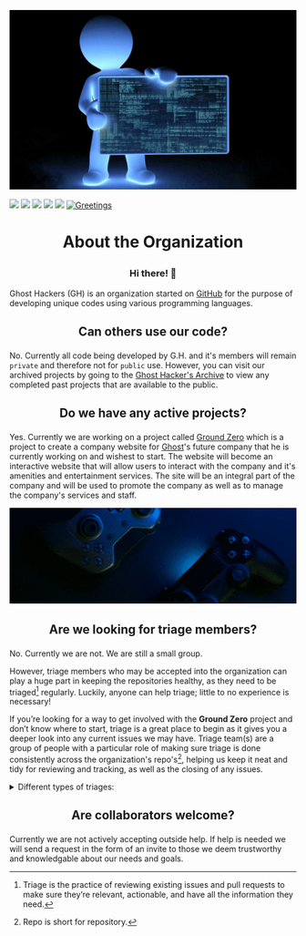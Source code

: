 <picture align="center"><img src="/profile/40624.jpg" style="max-width: 100%;" /></picture>

<img src="https://img.shields.io/badge/repos-4-blue?style=plastic" /> <img src="https://img.shields.io/badge/admin-1-red?style=plastic" /> <img src="https://img.shields.io/badge/maintainers-0-orange?style=plastic" /> <img src="https://img.shields.io/badge/collaborators-1-yellow?style=plastic" /> <img src="https://img.shields.io/badge/triage-0-green?style=plastic" />
[![Greetings](https://github.com/Ghost-Hackers/Ground-Zero/actions/workflows/greetings.yml/badge.svg)](https://github.com/Ghost-Hackers/Ground-Zero/actions/workflows/greetings.yml)

# <p align="center"> About the Organization </p>
### <p align="center">Hi there! 👋</p>

Ghost Hackers (GH) is an organization started on [GitHub](https://github.com/) for the purpose of developing unique codes using various programming languages.

## <p align="center">Can others use our code?</p>
No. Currently all code being developed by G.H. and it's members will remain `private` and therefore not for `public` use. However, you can visit our archived projects by going to the [Ghost Hacker's Archive](https://github.com/Ghost-Hackers-Archive) to view any completed past projects that are available to the public.

## <p align="center">Do we have any active projects?</p>
Yes. Currently we are working on a project called [Ground Zero](https://github.com/Ghost-Hackers/ground-zero) which is a project to create a company website for [Ghost](https://github.com/Ghostridr)'s future company that he is currently working on and wishest to start. The website will become an interactive website that will allow users to interact with the company and it's amenities and entertainment services. The site will be an integral part of the company and will be used to promote the company as well as to manage the company's services and staff.

<picture align="center"><img src="/img/GZ-Construction.gif" style="max-width: 100%;" /></picture>

## <p align="center">Are we looking for triage members?</p>
No. Currently we are not. We are still a small group. 

However, triage members who may be accepted into the organization can play a huge part in keeping the repositories healthy, as they need to be triaged[^1] regularly. Luckily, anyone can help triage; little to no experience is necessary!

If you’re looking for a way to get involved with the **Ground Zero** project and don’t know where to start, triage is a great place to begin as it gives you a deeper look into any current issues we may have. Triage team(s) are a group of people with a particular role of making sure triage is done consistently across the organization's repo's[^2], helping us keep it neat and tidy for reviewing and tracking, as well as the closing of any issues.

<details>
<summary>Different types of triages:</summary>

- Regular self triage sessions done by members on their own time
- Focused triage sessions on a specific board, label or feature

</details>

## <p align="center">Are collaborators welcome?</p>
Currently we are not actively accepting outside help. If help is needed we will send a request in the form of an invite to those we deem trustworthy and knowledgable about our needs and goals. 

[^1]: Triage is the practice of reviewing existing issues and pull requests to make sure they’re relevant, actionable, and have all the information they need.
[^2]: Repo is short for repository.

<!-- TIPS TO REMEMBER

**Here are some ideas to get you started:**

🙋‍♀️ A short introduction - what is your organization all about?
🌈 Contribution guidelines - how can the community get involved?
👩‍💻 Useful resources - where can the community find your docs? Is there anything else the community should know?
🍿 Fun facts - what does your team eat for breakfast?
🧙 Remember, you can do mighty things with the power of [Markdown](https://docs.github.com/github/writing-on-github/getting-started-with-writing-and-formatting-on-github/basic-writing-and-formatting-syntax)
-->
